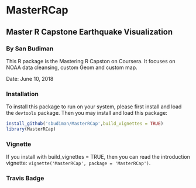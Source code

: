# MasterRCap
## Master R Capstone Earthquake Visualization
### By San Budiman

This R package is the Mastering R Capston on Coursera. It focuses on NOAA data cleansing, custom Geom and custom map.

Date: June 10, 2018 

### Installation

To install this package to run on your system, please first install and load the `devtools` package. Then you may install and load this package:

```R
install_github('sbudiman/MasterRCap',build_vignettes = TRUE)
library(MasterRCap)
```

### Vignette

If you install with build_vignettes = TRUE, then you can read the introduction vignette: `vignette('MasterRCap', package = 'MasterRCap')`.


### Travis Badge
